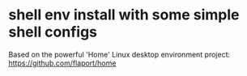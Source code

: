 # shell env install with some simple shell configs

Based on the powerful 'Home' Linux desktop environment project:
https://github.com/flaport/home
